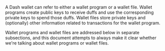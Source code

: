 A Dash wallet can refer to either a wallet program or a wallet file. Wallet programs create public keys to receive duffs and use the corresponding private keys to spend those duffs. Wallet files store private keys and (optionally) other information related to transactions for the wallet program.

Wallet programs and wallet files are addressed below in separate subsections, and this document attempts to always make it clear whether we're talking about wallet programs or wallet files.